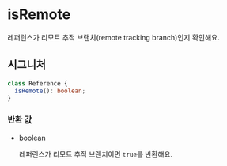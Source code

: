 # isRemote

레퍼런스가 리모트 추적 브랜치(remote tracking branch)인지 확인해요.

## 시그니처

```ts
class Reference {
  isRemote(): boolean;
}
```

### 반환 값

<ul class="param-ul">
  <li class="param-li param-li-root">
    <span class="param-type">boolean</span>
    <br>
    <p class="param-description">
      레퍼런스가 리모트 추적 브랜치이면 <code>true</code>를 반환해요.
    </p>
  </li>
</ul>